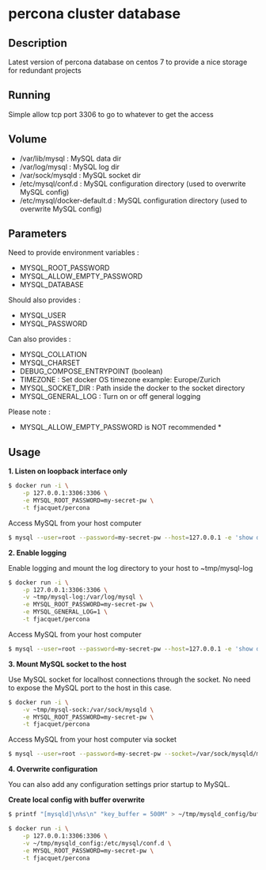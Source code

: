 # percona cluster  database

## Description

Latest version of percona database on centos 7 to provide a nice storage for redundant projects

## Running

Simple allow tcp port 3306 to go to whatever to get the access

## Volume

* /var/lib/mysql : MySQL data dir
* /var/log/mysql : MySQL log dir
* /var/sock/mysqld : MySQL socket dir
* /etc/mysql/conf.d : MySQL configuration directory (used to overwrite MySQL config)
* /etc/mysql/docker-default.d : MySQL configuration directory (used to overwrite MySQL config)

## Parameters

Need to provide environment variables :

* MYSQL_ROOT_PASSWORD
* MYSQL_ALLOW_EMPTY_PASSWORD
* MYSQL_DATABASE

Should also provides :

* MYSQL_USER
* MYSQL_PASSWORD

Can also provides :

* MYSQL_COLLATION
* MYSQL_CHARSET
* DEBUG_COMPOSE_ENTRYPOINT (boolean)
* TIMEZONE : Set docker OS timezone example: Europe/Zurich
* MYSQL_SOCKET_DIR : Path inside the docker to the socket directory
* MYSQL_GENERAL_LOG : Turn on or off general logging

Please note :

* MYSQL_ALLOW_EMPTY_PASSWORD is NOT recommended *

## Usage

**1. Listen on loopback interface only**

```bash
$ docker run -i \
    -p 127.0.0.1:3306:3306 \
    -e MYSQL_ROOT_PASSWORD=my-secret-pw \
    -t fjacquet/percona
```

Access MySQL from your host computer

```bash
$ mysql --user=root --password=my-secret-pw --host=127.0.0.1 -e 'show databases;'
```

**2. Enable logging**

Enable logging and mount the log directory to your host to ~tmp/mysql-log

```bash
$ docker run -i \
    -p 127.0.0.1:3306:3306 \
    -v ~tmp/mysql-log:/var/log/mysql \
    -e MYSQL_ROOT_PASSWORD=my-secret-pw \
    -e MYSQL_GENERAL_LOG=1 \
    -t fjacquet/percona
```

 Access MySQL from your host computer

```bash
$ mysql --user=root --password=my-secret-pw --host=127.0.0.1 -e 'show databases;'
```

**3. Mount MySQL socket to the host**

Use MySQL socket for localhost connections through the socket. No need to expose the MySQL port to the host in this case.

```bash
$ docker run -i \
    -v ~tmp/mysql-sock:/var/sock/mysqld \
    -e MYSQL_ROOT_PASSWORD=my-secret-pw \
    -t fjacquet/percona
```

 Access MySQL from your host computer via socket

```bash
$ mysql --user=root --password=my-secret-pw --socket=/var/sock/mysqld/mysqld.sock -e 'show databases;'
```

**4. Overwrite configuration**

You can also add any configuration settings prior startup to MySQL.

**Create local config with buffer overwrite**

```bash
$ printf "[mysqld]\n%s\n" "key_buffer = 500M" > ~/tmp/mysqld_config/buffer.cnf

$ docker run -i \
    -p 127.0.0.1:3306:3306 \
    -v ~/tmp/mysqld_config:/etc/mysql/conf.d \
    -e MYSQL_ROOT_PASSWORD=my-secret-pw \
    -t fjacquet/percona
```
